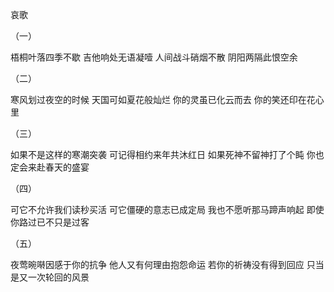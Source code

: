 哀歌

（一）

梧桐叶落四季不歇
吉他响处无语凝噎
人间战斗硝烟不散
阴阳两隔此恨空余

（二）

寒风划过夜空的时候
天国可如夏花般灿烂
你的灵虽已化云而去
你的笑还印在花心里

（三）

如果不是这样的寒潮突袭
可记得相约来年共沐红日
如果死神不留神打了个盹
你也定会来赴春天的盛宴

（四）

可它不允许我们读秒买活
可它僵硬的意志已成定局
我也不愿听那马蹄声响起
即使你路过已不只是过客

（五）

夜莺晼啭因感于你的抗争
他人又有何理由抱怨命运
若你的祈祷没有得到回应
只当是又一次轮回的风景
